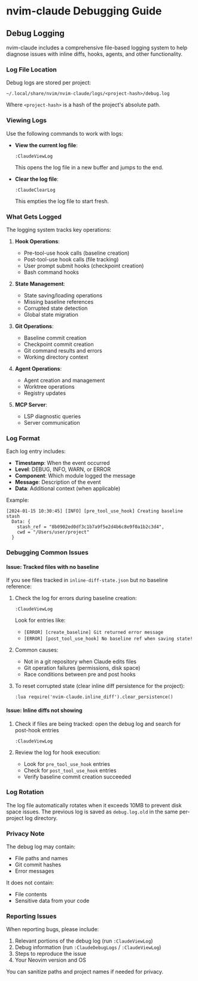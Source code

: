 # nvim-claude Debugging Guide

## Debug Logging

nvim-claude includes a comprehensive file-based logging system to help diagnose issues with inline diffs, hooks, agents, and other functionality.

### Log File Location

Debug logs are stored per project:

```
~/.local/share/nvim/nvim-claude/logs/<project-hash>/debug.log
```

Where `<project-hash>` is a hash of the project's absolute path.

### Viewing Logs

Use the following commands to work with logs:

- **View the current log file**:
  ```vim
  :ClaudeViewLog
  ```
  This opens the log file in a new buffer and jumps to the end.

- **Clear the log file**:
  ```vim
  :ClaudeClearLog
  ```
  This empties the log file to start fresh.

### What Gets Logged

The logging system tracks key operations:

1. **Hook Operations**:
   - Pre-tool-use hook calls (baseline creation)
   - Post-tool-use hook calls (file tracking)
   - User prompt submit hooks (checkpoint creation)
   - Bash command hooks

2. **State Management**:
   - State saving/loading operations
   - Missing baseline references
   - Corrupted state detection
   - Global state migration

3. **Git Operations**:
   - Baseline commit creation
   - Checkpoint commit creation
   - Git command results and errors
   - Working directory context

4. **Agent Operations**:
   - Agent creation and management
   - Worktree operations
   - Registry updates

5. **MCP Server**:
   - LSP diagnostic queries
   - Server communication

### Log Format

Each log entry includes:
- **Timestamp**: When the event occurred
- **Level**: DEBUG, INFO, WARN, or ERROR
- **Component**: Which module logged the message
- **Message**: Description of the event
- **Data**: Additional context (when applicable)

Example:
```
[2024-01-15 10:30:45] [INFO] [pre_tool_use_hook] Creating baseline stash
  Data: {
    stash_ref = "8b0902ed0df3c1b7a9f5e2d4b6c8e9f0a1b2c3d4",
    cwd = "/Users/user/project"
  }
```

### Debugging Common Issues

#### Issue: Tracked files with no baseline

If you see files tracked in `inline-diff-state.json` but no baseline reference:

1. Check the log for errors during baseline creation:
   ```vim
   :ClaudeViewLog
   ```
   Look for entries like:
   - `[ERROR] [create_baseline] Git returned error message`
   - `[ERROR] [post_tool_use_hook] No baseline ref when saving state!`

2. Common causes:
   - Not in a git repository when Claude edits files
   - Git operation failures (permissions, disk space)
   - Race conditions between pre and post hooks

3. To reset corrupted state (clear inline diff persistence for the project):
   ```vim
   :lua require('nvim-claude.inline_diff').clear_persistence()
   ```

#### Issue: Inline diffs not showing

1. Check if files are being tracked: open the debug log and search for post-hook entries
   ```vim
   :ClaudeViewLog
   ```

2. Review the log for hook execution:
   - Look for `pre_tool_use_hook` entries
   - Check for `post_tool_use_hook` entries
   - Verify baseline commit creation succeeded

### Log Rotation

The log file automatically rotates when it exceeds 10MB to prevent disk space issues. The previous log is saved as `debug.log.old` in the same per-project log directory.

### Privacy Note

The debug log may contain:
- File paths and names
- Git commit hashes
- Error messages

It does not contain:
- File contents
- Sensitive data from your code

### Reporting Issues

When reporting bugs, please include:
1. Relevant portions of the debug log (run `:ClaudeViewLog`)
2. Debug information (run `:ClaudeDebugLogs` / `:ClaudeViewLog`)
3. Steps to reproduce the issue
4. Your Neovim version and OS

You can sanitize paths and project names if needed for privacy.
